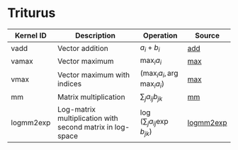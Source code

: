 # Triturus

| Kernel ID    | Description                                               | Operation                         | Source                             |
| ------------ | --------------------------------------------------------- | --------------------------------- | ---------------------------------- |
| vadd         | Vector addition                                           | $a_i+b_i$                         | [add](triturus/add.py)             |
| vamax        | Vector maximum                                            | $\max_i a_i$                      | [max](triturus/max.py)             |
| vmax         | Vector maximum with indices                               | $(\max_i a_i, \arg\max_i a_i)$    | [max](triturus/max.py)             |
| mm           | Matrix multiplication                                     | $\sum_j a_{ij}b_{jk}$             | [mm](triturus/mm.py)               |
| logmm2exp    | Log-matrix multiplication with second matrix in log-space | $\log(\sum_j a_{ij} \exp b_{jk})$ | [logmm2exp](triturus/logmm2exp.py) |
